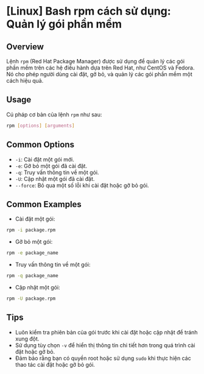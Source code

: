 # [Linux] Bash rpm cách sử dụng: Quản lý gói phần mềm

## Overview
Lệnh `rpm` (Red Hat Package Manager) được sử dụng để quản lý các gói phần mềm trên các hệ điều hành dựa trên Red Hat, như CentOS và Fedora. Nó cho phép người dùng cài đặt, gỡ bỏ, và quản lý các gói phần mềm một cách hiệu quả.

## Usage
Cú pháp cơ bản của lệnh `rpm` như sau:
```bash
rpm [options] [arguments]
```

## Common Options
- `-i`: Cài đặt một gói mới.
- `-e`: Gỡ bỏ một gói đã cài đặt.
- `-q`: Truy vấn thông tin về một gói.
- `-U`: Cập nhật một gói đã cài đặt.
- `--force`: Bỏ qua một số lỗi khi cài đặt hoặc gỡ bỏ gói.

## Common Examples
- Cài đặt một gói:
```bash
rpm -i package.rpm
```
- Gỡ bỏ một gói:
```bash
rpm -e package_name
```
- Truy vấn thông tin về một gói:
```bash
rpm -q package_name
```
- Cập nhật một gói:
```bash
rpm -U package.rpm
```

## Tips
- Luôn kiểm tra phiên bản của gói trước khi cài đặt hoặc cập nhật để tránh xung đột.
- Sử dụng tùy chọn `-v` để hiển thị thông tin chi tiết hơn trong quá trình cài đặt hoặc gỡ bỏ.
- Đảm bảo rằng bạn có quyền root hoặc sử dụng `sudo` khi thực hiện các thao tác cài đặt hoặc gỡ bỏ gói.